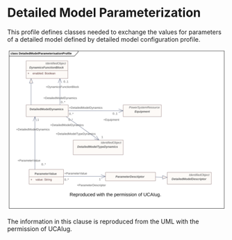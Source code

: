 # Detailed Model Parameterization

This profile defines classes needed to exchange the values for parameters of a detailed model defined by detailed model configuration profile.

![Detailed Model Parameterization](./DetailedModelParameterization.svg)

The information in this clause is reproduced from the UML with the permission of UCAIug.